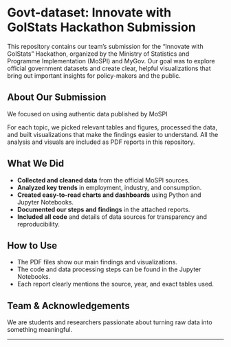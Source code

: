 # Govt-dataset: Innovate with GoIStats Hackathon Submission

This repository contains our team’s submission for the “Innovate with GoIStats” Hackathon, organized by the Ministry of Statistics and Programme Implementation (MoSPI) and MyGov. Our goal was to explore official government datasets and create clear, helpful visualizations that bring out important insights for policy-makers and the public.

## About Our Submission

We focused on using authentic data published by MoSPI

For each topic, we picked relevant tables and figures, processed the data, and built visualizations that make the findings easier to understand. All the analysis and visuals are included as PDF reports in this repository.

## What We Did

- **Collected and cleaned data** from the official MoSPI sources.
- **Analyzed key trends** in employment, industry, and consumption.
- **Created easy-to-read charts and dashboards** using Python and Jupyter Notebooks.
- **Documented our steps and findings** in the attached reports.
- **Included all code** and details of data sources for transparency and reproducibility.

## How to Use

- The PDF files show our main findings and visualizations.
- The code and data processing steps can be found in the Jupyter Notebooks.
- Each report clearly mentions the source, year, and exact tables used.

## Team & Acknowledgements

We are students and researchers passionate about turning raw data into something meaningful.

---
